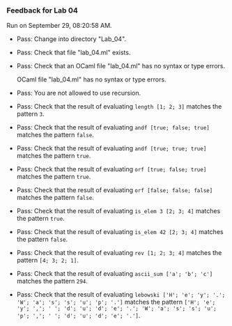 ### Feedback for Lab 04

Run on September 29, 08:20:58 AM.

+ Pass: Change into directory "Lab_04".

+ Pass: Check that file "lab_04.ml" exists.

+ Pass: Check that an OCaml file "lab_04.ml" has no syntax or type errors.

    OCaml file "lab_04.ml" has no syntax or type errors.



+ Pass: You are not allowed to use recursion.

   



+ Pass: Check that the result of evaluating `length [1; 2; 3]` matches the pattern `3`.

   



+ Pass: Check that the result of evaluating `andf [true; false; true]` matches the pattern `false`.

   



+ Pass: Check that the result of evaluating `andf [true; true; true]` matches the pattern `true`.

   



+ Pass: Check that the result of evaluating `orf [true; false; true]` matches the pattern `true`.

   



+ Pass: Check that the result of evaluating `orf [false; false; false]` matches the pattern `false`.

   



+ Pass: Check that the result of evaluating `is_elem 3 [2; 3; 4]` matches the pattern `true`.

   



+ Pass: Check that the result of evaluating `is_elem 42 [2; 3; 4]` matches the pattern `false`.

   



+ Pass: Check that the result of evaluating `rev [1; 2; 3; 4]` matches the pattern `[4; 3; 2; 1]`.

   



+ Pass: Check that the result of evaluating `ascii_sum ['a'; 'b'; 'c']` matches the pattern `294`.

   



+ Pass: Check that the result of evaluating `lebowski ['H'; 'e'; 'y'; '.'; 'W'; 'a'; 's'; 's'; 'u'; 'p'; '.']` matches the pattern `['H'; 'e'; 'y'; ','; ' '; 'd'; 'u'; 'd'; 'e'; '.'; 'W'; 'a'; 's'; 's'; 'u'; 'p'; ','; ' '; 'd'; 'u'; 'd'; 'e'; '.']`.

   



